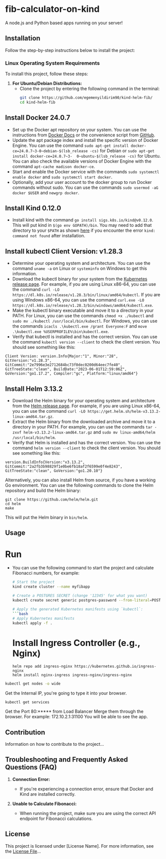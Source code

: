 # fib-calculator-on-kind

A node.js and Python based apps running on your server!

## Installation

Follow the step-by-step instructions below to install the project:

### Linux Operating System Requirements

To install this project, follow these steps:

1. **For Ubuntu/Debian Distributions:**
   - Clone the project by entering the following command in the terminal:
     ```bash
     git clone https://github.com/egemenyildirim90/kind-helm-fib/
     cd kind-helm-fib
     ```
     
  ## Install Docker 24.0.7
 - Set up the Docker apt repository on your system. You can use the instructions from [Docker Docs](^1^) or the convenience script from [GitHub](^5^).
 - Update the apt package index and install the specific version of Docker Engine. You can use the command `sudo apt-get install docker-ce=24.0.7~3-0~debian-$(lsb_release -cs)` for Debian or `sudo apt-get install docker-ce=24.0.7~3- 
 0~ubuntu-$(lsb_release -cs)` for Ubuntu. You can also check the available versions of Docker Engine with the command `apt-cache madison docker-ce`.
 - Start and enable the Docker service with the commands `sudo systemctl enable docker` and `sudo systemctl start docker`.
 - Optionally, add your user account to the docker group to run Docker commands without sudo. You can use the commands `sudo usermod -aG docker $USER` and `newgrp docker`.

  ## Install Kind 0.12.0

- Install kind with the command `go install sigs.k8s.io/kind@v0.12.0`. This will put kind in `$(go env GOPATH)/bin`. You may need to add that directory to your `$PATH` as shown [here](^3^) if you encounter the error `kind: command not found` after installation.
  
## Install kubectl Client Version: v1.28.3

- Determine your operating system and architecture. You can use the command `uname -a` on Linux or `systeminfo` on Windows to get this information.
- Download the kubectl binary for your system from the [Kubernetes release page](^5^). For example, if you are using Linux x86-64, you can use the command `curl -LO https://dl.k8s.io/release/v1.28.3/bin/linux/amd64/kubectl`. If you are using Windows x86-64, you can use the command `curl.exe -LO https://dl.k8s.io/release/v1.28.3/bin/windows/amd64/kubectl.exe`.
- Make the kubectl binary executable and move it to a directory in your PATH. For Linux, you can use the commands `chmod +x ./kubectl` and `sudo mv ./kubectl /usr/local/bin/kubectl`. For Windows, you can use the commands `icacls .\kubectl.exe /grant Everyone:F` and `move .\kubectl.exe %USERPROFILE%\bin\kubectl.exe`.
- Verify that kubectl is installed and has the correct version. You can use the command `kubectl version --client` to check the client version. You should see something like this:

```
Client Version: version.Info{Major:"1", Minor:"28", GitVersion:"v1.28.3", GitCommit:"2e7996e3e2712684bc73f0dec0200d64eec7fe40", GitTreeState:"clean", BuildDate:"2023-06-01T12:59:06Z", GoVersion:"go1.17.2", Compiler:"gc", Platform:"linux/amd64"}
```

## Install Helm 3.13.2
- Download the Helm binary for your operating system and architecture from the [Helm release page](^1^). For example, if you are using Linux x86-64, you can use the command `curl -LO https://get.helm.sh/helm-v3.13.2-linux-amd64.tar.gz`.
- Extract the Helm binary from the downloaded archive and move it to a directory in your PATH. For example, you can use the commands `tar -zxvf helm-v3.13.2-linux-amd64.tar.gz` and `sudo mv linux-amd64/helm /usr/local/bin/helm`.
- Verify that Helm is installed and has the correct version. You can use the command `helm version --client` to check the client version. You should see something like this:

```
version.BuildInfo{Version:"v3.13.2", GitCommit:"2a2fb3b98829f1e0be6fb18af2f6599e0f4e8243", GitTreeState:"clean", GoVersion:"go1.20.10"}
```

Alternatively, you can also install Helm from source, if you have a working Go environment. You can use the following commands to clone the Helm repository and build the Helm binary:

```
git clone https://github.com/helm/helm.git
cd helm
make
```

This will put the Helm binary in `bin/helm`.

## Usage
# Run
- You can use the following command to start the project and calculate Fibonacci numbers, for example:
  ```bash
  # Start the project
  kind create cluster --name myfibapp
  
  # Create a POSTGRES SECRET (change '12345' for what you want)
  kubectl create secret generic postgres-password --from-literal=POSTGRES_PASSWORD=12345
  
  # Apply the generated Kubernetes manifests using `kubectl`:
  ```bash
  # Apply Kubernetes manifests
  kubectl apply -f .
  ```
  # Install Ingress Controller (e.g., Nginx)
  ```
  helm repo add ingress-nginx https://kubernetes.github.io/ingress-nginx
  helm install nginx-ingress ingress-nginx/ingress-nginx
```bash
kubectl get nodes -o wide
```
Get the Internal IP, you're going to type it into your browser. 
```
kubectl get services
```
Get the Port 80:***** from Load Balancer
Merge them through the browser. For example: 172.10.2.1:31100
You will be able to see the app.

## Contribution

Information on how to contribute to the project...

## Troubleshooting and Frequently Asked Questions (FAQ)

1. **Connection Error:**
   - If you're experiencing a connection error, ensure that Docker and Kind are installed correctly.

2. **Unable to Calculate Fibonacci:**
   - When running the project, make sure you are using the correct API endpoint for Fibonacci calculations.

## License

This project is licensed under [License Name]. For more information, see the [License File](LICENSE)...
